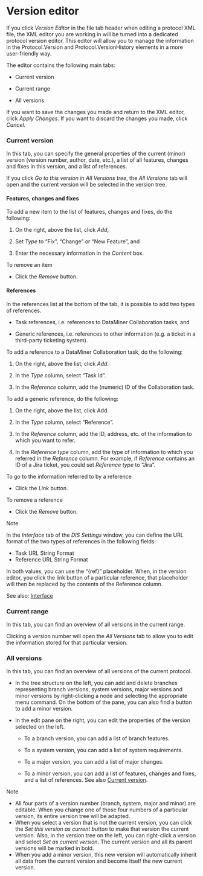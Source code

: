 # Version editor

If you click *Version Editor* in the file tab header when editing a protocol XML file, the XML editor you are working in will be turned into a dedicated protocol version editor. This editor will allow you to manage the information in the Protocol.Version and Protocol.VersionHistory elements in a more user-friendly way.

The editor contains the following main tabs:

- Current version

- Current range

- All versions

If you want to save the changes you made and return to the XML editor, click *Apply Changes*. If you want to discard the changes you made, click *Cancel*.

### Current version

In this tab, you can specify the general properties of the current (minor) version (version number, author, date, etc.), a list of all features, changes and fixes in this version, and a list of references.

If you click *Go to this version in All Versions tree*, the *All Versions* tab will open and the current version will be selected in the version tree.

#### Features, changes and fixes

To add a new item to the list of features, changes and fixes, do the following:

1. On the right, above the list, click *Add*,

2. Set *Type* to “Fix”, “Change” or “New Feature”, and

3. Enter the necessary information in the *Content* box.

To remove an item

- Click the *Remove* button.

#### References

In the references list at the bottom of the tab, it is possible to add two types of references.

- Task references, i.e. references to DataMiner Collaboration tasks, and

- Generic references, i.e. references to other information (e.g. a ticket in a third-party ticketing system).

To add a reference to a DataMiner Collaboration task, do the following:

1. On the right, above the list, click *Add*.

2. In the *Type* column, select “Task Id”.

3. In the *Reference* column, add the (numeric) ID of the Collaboration task.

To add a generic reference, do the following:

1. On the right, above the list, click Add.

2. In the *Type* column, select “Reference”.

3. In the *Reference* column, add the ID, address, etc. of the information to which you want to refer.

4. In the *Reference type* column, add the type of information to which you referred in the *Reference* column. For example, if *Reference* contains an ID of a Jira ticket, you could set *Reference type* to “Jira”.

To go to the information referred to by a reference

- Click the *Link* button.

To remove a reference

- Click the *Remove* button.

> [!NOTE]
> In the *Interface* tab of the *DIS Settings* window, you can define the URL format of the two types of references in the following fields:
> - Task URL String Format
> - Reference URL String Format
>
> In both values, you can use the “{ref}” placeholder. When, in the version editor, you click the link button of a particular reference, that placeholder will then be replaced by the contents of the Reference column.
>
> See also: [Interface](DIS_settings.md#interface)

### Current range

In this tab, you can find an overview of all versions in the current range.

Clicking a version number will open the *All Versions* tab to allow you to edit the information stored for that particular version.

### All versions

In this tab, you can find an overview of all versions of the current protocol.

- In the tree structure on the left, you can add and delete branches representing branch versions, system versions, major versions and minor versions by right-clicking a node and selecting the appropriate menu command. On the bottom of the pane, you can also find a button to add a minor version.

- In the edit pane on the right, you can edit the properties of the version selected on the left.

    - To a branch version, you can add a list of branch features.

    - To a system version, you can add a list of system requirements.

    - To a major version, you can add a list of major changes.

    - To a minor version, you can add a list of features, changes and fixes, and a list of references. See also [Current version](#current-version).

> [!NOTE]
> - All four parts of a version number (branch, system, major and minor) are editable. When you change one of those four numbers of a particular version, its entire version tree will be adapted.
> - When you select a version that is not the current version, you can click the *Set this version as current button* to make that version the current version. Also, in the version tree on the left, you can right-click a version and select *Set as current version*. The current version and all its parent versions will be marked in bold.
> - When you add a minor version, this new version will automatically inherit all data from the current version and become itself the new current version.
>
